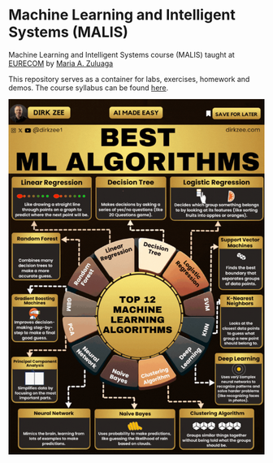 # Machine Learning and Intelligent Systems (MALIS)

Machine Learning and Intelligent Systems course (MALIS) taught at [EURECOM](https://www.eurecom.fr/) by [Maria A. Zuluaga](https://www.eurecom.fr/~zuluaga)

This repository serves as a container for labs, exercises, homework and demos. The course syllabus can be found [here](https://malis-course.github.io/syllabus).

<img src=images/DirkZee.gif width='' height='' > </img>
